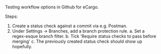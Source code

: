 Testing workflow options in Github for eCargo.

Steps:
1. Create a status check against a commit via e.g. Postman.
2. Under Settings -> Branches, add a branch protection rule.
    a. Set a regex-esque branch filter.
    b. Tick 'Require status checks to pass before merging'
    c. The previously created status check should show up hopefully.